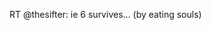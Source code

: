 <!--
id: 368257977
link: http://kevinisom.info/post/368257977/rt-thesifter-ie-6-survives-by-eating-souls
slug: rt-thesifter-ie-6-survives-by-eating-souls
date: Wed Feb 03 2010 18:25:46 GMT+1300 (NZDT)
raw: {"blog_name":"kevinisom","id":368257977,"post_url":"http://kevinisom.info/post/368257977/rt-thesifter-ie-6-survives-by-eating-souls","slug":"rt-thesifter-ie-6-survives-by-eating-souls","type":"text","date":"2010-02-03 05:25:46 GMT","timestamp":1265174746,"state":"published","format":"html","reblog_key":"aFrk4DPP","tags":[],"short_url":"http://tmblr.co/Zw68YyLyokv","highlighted":[],"feed_item":"http://twitter.com/kev_nz/statuses/8571323077","from_feed_id":"650289","note_count":0,"title":null,"body":"<p>RT @thesifter: ie 6 survives&#8230; (by eating souls)</p>"}
publish: 2010-02-03
tags: 
title: null
-->


RT @thesifter: ie 6 survives… (by eating souls)


